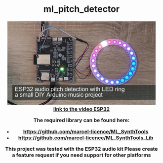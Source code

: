 <h1 align="center">ml_pitch_detector</h1>
<h3 align="center"Arduino pitch detector - showing the measured pitch via LEDs (WS2812) of an audio signal</h3>  
<p align="center"> 
  <img src="img/splash.jpg" alt="project picture" width="480px" height="270px"><br>
  <a href="https://youtu.be/Ddy_T9LsH0A">link to the video ESP32</a>
</p>



The required library can be found here: 
- https://github.com/marcel-licence/ML_SynthTools
- https://github.com/marcel-licence/ML_SynthTools_Lib

This project was tested with the ESP32 audio kit
Please create a feature request if you need support for other platforms